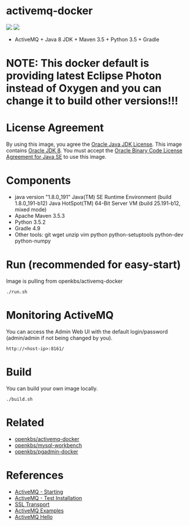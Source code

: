# activemq-docker
[![](https://images.microbadger.com/badges/image/openkbs/activemq-docker.svg)](https://microbadger.com/images/openkbs/activemq-docker "Get your own image badge on microbadger.com") [![](https://images.microbadger.com/badges/version/openkbs/activemq-docker.svg)](https://microbadger.com/images/openkbs/activemq-docker "Get your own version badge on microbadger.com")

* ActiveMQ + Java 8 JDK + Maven 3.5 + Python 3.5 + Gradle

# NOTE: This docker default is providing latest Eclipse Photon instead of Oxygen and you can change it to build other versions!!!

# License Agreement
By using this image, you agree the [Oracle Java JDK License](http://www.oracle.com/technetwork/java/javase/terms/license/index.html).
This image contains [Oracle JDK 8](http://www.oracle.com/technetwork/java/javase/downloads/index.html). You must accept the [Oracle Binary Code License Agreement for Java SE](http://www.oracle.com/technetwork/java/javase/terms/license/index.html) to use this image.

# Components
* java version "1.8.0_191"
  Java(TM) SE Runtime Environment (build 1.8.0_191-b12)
  Java HotSpot(TM) 64-Bit Server VM (build 25.191-b12, mixed mode)
* Apache Maven 3.5.3
* Python 3.5.2
* Gradle 4.9
* Other tools: git wget unzip vim python python-setuptools python-dev python-numpy 

# Run (recommended for easy-start)
Image is pulling from openkbs/activemq-docker
```
./run.sh
```

# Monitoring ActiveMQ
You can access the Admin Web UI with the default login/password (admin/admin if not being changed by you).
```
http://<host-ip>:8161/
```

# Build
You can build your own image locally.
```
./build.sh
```

# Related 
* [openkbs/activemq-docker](https://hub.docker.com/r/openkbs/activemq-docker/)
* [openkbs/mysql-workbench](https://hub.docker.com/r/openkbs/mysql-workbench/)
* [openkbs/pgadmin-docker](https://hub.docker.com/r/openkbs/pgadmin-docker/)

# References
* [ActiveMQ - Starting](http://activemq.apache.org/version-5-getting-started.html#Version5GettingStarted-StartingActiveMQStartingActiveMQ)
* [ActiveMQ - Test Installation](http://activemq.apache.org/version-5-getting-started.html#Version5GettingStarted-TestingtheInstallationTestingtheInstallation)
* [SSL Transport](http://activemq.apache.org/ssl-transport-reference.html)
* [ActiveMQ Examples](http://activemq.apache.org/examples.html)
* [ActiveMQ Hello](https://www.codenotfound.com/jms-apache-activemq-installation.html)
